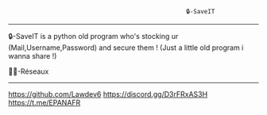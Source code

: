                                                       🔒-SaveIT 
______________________________________________________________________________________________________________________________
🔒-SaveIT is a python old program who's stocking ur (Mail,Username,Password) and secure them ! (Just a little old program i wanna share !)

🧑‍💻-Réseaux 
____________________                       
https://github.com/Lawdev6 
https://discord.gg/D3rFRxAS3H
https://t.me/EPANAFR                         

